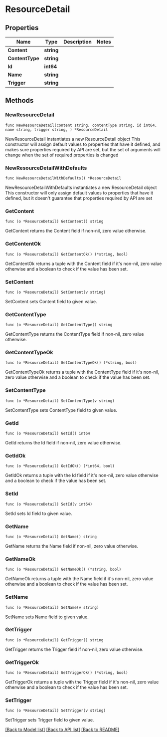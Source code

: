 # ResourceDetail

## Properties

Name | Type | Description | Notes
------------ | ------------- | ------------- | -------------
**Content** | **string** |  | 
**ContentType** | **string** |  | 
**Id** | **int64** |  | 
**Name** | **string** |  | 
**Trigger** | **string** |  | 

## Methods

### NewResourceDetail

`func NewResourceDetail(content string, contentType string, id int64, name string, trigger string, ) *ResourceDetail`

NewResourceDetail instantiates a new ResourceDetail object
This constructor will assign default values to properties that have it defined,
and makes sure properties required by API are set, but the set of arguments
will change when the set of required properties is changed

### NewResourceDetailWithDefaults

`func NewResourceDetailWithDefaults() *ResourceDetail`

NewResourceDetailWithDefaults instantiates a new ResourceDetail object
This constructor will only assign default values to properties that have it defined,
but it doesn't guarantee that properties required by API are set

### GetContent

`func (o *ResourceDetail) GetContent() string`

GetContent returns the Content field if non-nil, zero value otherwise.

### GetContentOk

`func (o *ResourceDetail) GetContentOk() (*string, bool)`

GetContentOk returns a tuple with the Content field if it's non-nil, zero value otherwise
and a boolean to check if the value has been set.

### SetContent

`func (o *ResourceDetail) SetContent(v string)`

SetContent sets Content field to given value.


### GetContentType

`func (o *ResourceDetail) GetContentType() string`

GetContentType returns the ContentType field if non-nil, zero value otherwise.

### GetContentTypeOk

`func (o *ResourceDetail) GetContentTypeOk() (*string, bool)`

GetContentTypeOk returns a tuple with the ContentType field if it's non-nil, zero value otherwise
and a boolean to check if the value has been set.

### SetContentType

`func (o *ResourceDetail) SetContentType(v string)`

SetContentType sets ContentType field to given value.


### GetId

`func (o *ResourceDetail) GetId() int64`

GetId returns the Id field if non-nil, zero value otherwise.

### GetIdOk

`func (o *ResourceDetail) GetIdOk() (*int64, bool)`

GetIdOk returns a tuple with the Id field if it's non-nil, zero value otherwise
and a boolean to check if the value has been set.

### SetId

`func (o *ResourceDetail) SetId(v int64)`

SetId sets Id field to given value.


### GetName

`func (o *ResourceDetail) GetName() string`

GetName returns the Name field if non-nil, zero value otherwise.

### GetNameOk

`func (o *ResourceDetail) GetNameOk() (*string, bool)`

GetNameOk returns a tuple with the Name field if it's non-nil, zero value otherwise
and a boolean to check if the value has been set.

### SetName

`func (o *ResourceDetail) SetName(v string)`

SetName sets Name field to given value.


### GetTrigger

`func (o *ResourceDetail) GetTrigger() string`

GetTrigger returns the Trigger field if non-nil, zero value otherwise.

### GetTriggerOk

`func (o *ResourceDetail) GetTriggerOk() (*string, bool)`

GetTriggerOk returns a tuple with the Trigger field if it's non-nil, zero value otherwise
and a boolean to check if the value has been set.

### SetTrigger

`func (o *ResourceDetail) SetTrigger(v string)`

SetTrigger sets Trigger field to given value.



[[Back to Model list]](../README.md#documentation-for-models) [[Back to API list]](../README.md#documentation-for-api-endpoints) [[Back to README]](../README.md)


